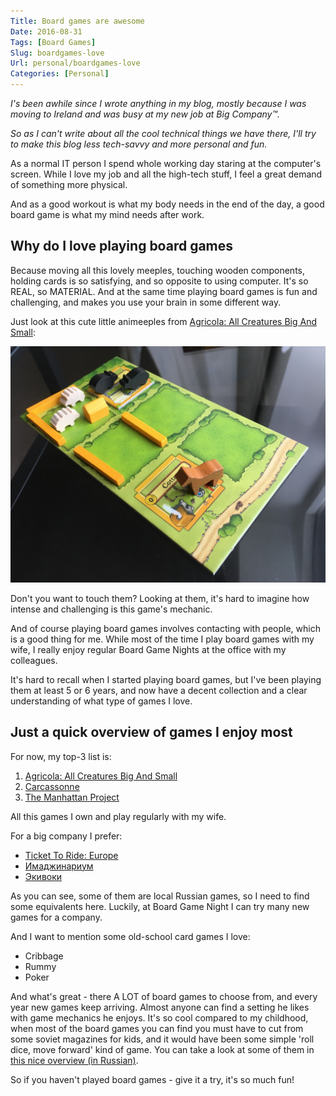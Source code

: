 ```yaml
---
Title: Board games are awesome
Date: 2016-08-31
Tags: [Board Games]
Slug: boardgames-love
Url: personal/boardgames-love
Categories: [Personal]
---
```


*I's been awhile since I wrote anything in my blog, mostly because
I was moving to Ireland and was busy at my new job at Big Company™.*

*So as I can't write about all the cool technical things we have there,
I'll try to make this blog less tech-savvy and more personal and fun.*

As a normal IT person I spend whole working day staring at the computer's
screen. While I love my job and all the high-tech stuff, I feel a great demand of
something more physical.

And as a good workout is what my body needs in the end of the day, a good
board game is what my mind needs after work.

## Why do I love playing board games

Because moving all this lovely meeples, touching wooden components, holding
cards is so satisfying, and so opposite to using computer. It's so REAL, so
MATERIAL. And at the same time playing board games is fun and challenging,
and makes you use your brain in some different way.

Just look at this cute little animeeples from [Agricola: All Creatures Big And Small](https://boardgamegeek.com/boardgame/119890/agricola-all-creatures-big-and-small):

![animeeples](/images/animeeples.jpg)

Don't you want to touch them? Looking at them, it's hard to imagine how
intense and challenging is this game's mechanic.

And of course playing board games involves contacting with people, which is a
good thing for me.
While most of the time I play board games with my wife, I really enjoy regular
Board Game Nights at the office with my colleagues.

It's hard to recall when I started playing board games, but I've been playing
them at least 5 or 6 years, and now have a decent collection
and a clear understanding of what type of games I love.

## Just a quick overview of games I enjoy most

For now, my top-3 list is:

1. [Agricola: All Creatures Big And Small](https://boardgamegeek.com/boardgame/119890/agricola-all-creatures-big-and-small)
2. [Carcassonne](https://boardgamegeek.com/boardgame/822/carcassonne)
3. [The Manhattan Project](https://boardgamegeek.com/boardgame/63628/manhattan-project)

All this games I own and play regularly with my wife.

For a big company I prefer:

* [Ticket To Ride: Europe](https://boardgamegeek.com/boardgame/14996/ticket-ride-europe)
* [Имаджинариум](https://boardgamegeek.com/boardgame/146548/imadzhinarium)
* [Экивоки](http://www.ekivoki.ru)

As you can see, some of them are local Russian games, so I need to find some
equivalents here. Luckily, at Board Game Night I can try many new games for a company.

And I want to mention some old-school card games I love:

* Cribbage
* Rummy
* Poker

And what's great - there A LOT of board games to choose from, and every year new
games keep arriving. Almost anyone can find a setting he likes with game mechanics
he enjoys. It's so cool compared to my childhood, when most of the board games you
can find you must have to cut from some soviet magazines for kids, and it would
have been some simple 'roll dice, move forward' kind of game. You can take a look
at some of them in [this nice overview (in Russian)](http://www.gamer.ru/boardgames/o-nih-mechtali-vse-deti-sovetskie-nastolnye-igry-70h-90h-godov-foto-obzor).

So if you haven't played board games - give it a try, it's so much fun!
